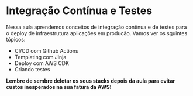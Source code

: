 # Integração Contínua e Testes

Nessa aula aprendemos conceitos de integração contínua e de testes para o deploy de infraestrutura aplicações em producão. 
Vamos ver os sguintes tópicos:
* CI/CD com Github Actions 
* Templating com Jinja 
* Deploy com AWS CDK
* Criando testes


**Lembre de sembre deletar os seus stacks depois da aula para evitar custos inesperados na sua fatura da AWS!**
